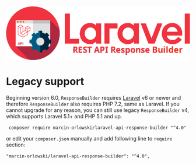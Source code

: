 ![REST API Response Builder for Laravel](img/logo.png)

# Legacy support #

 Beginning version 6.0, `ResponseBuilder` requires [Laravel](https://laravel.com/) v6 or newer and therefore `ResponseBuilder`
 also requires PHP 7.2, same as Laravel. If you cannot upgrade for any reason, you can still use legacy `ResponseBuilder` v4,
 which supports Laravel 5.1+ and PHP 5.1 and up.
 
     composer require marcin-orlowski/laravel-api-response-builder "^4.0" 
  
 or edit your `composer.json` manually and add following line to `require` section:

    "marcin-orlowski/laravel-api-response-builder": "^4.0",
